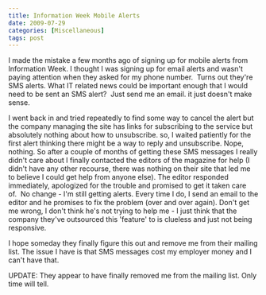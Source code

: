 ```yaml
---
title: Information Week Mobile Alerts
date: 2009-07-29
categories: [Miscellaneous]
tags: post
---
```


I made the mistake a few months ago of signing up for mobile alerts from Information Week. I thought I was signing up for email alerts and wasn't paying attention when they asked for my phone number.  Turns out they're SMS alerts. What IT related news could be important enough that I would need to be sent an SMS alert?  Just send me an email. it just doesn't make sense.

I went back in and tried repeatedly to find some way to cancel the alert but the company managing the site has links for subscribing to the service but absolutely nothing about how to unsubscribe. so, I waited patiently for the first alert thinking there might be a way to reply and unsubscribe. Nope, nothing. So after a couple of months of getting these SMS messages I really didn't care about I finally contacted the editors of the magazine for help (I didn't have any other recourse, there was nothing on their site that led me to believe I could get help from anyone else). The editor responded immediately, apologized for the trouble and promised to get it taken care of.  No change - I'm still getting alerts. Every time I do, I send an email to the editor and he promises to fix the problem (over and over again). Don't get me wrong, I don't think he's not trying to help me - I just think that the company they've outsourced this 'feature' to is clueless and just not being responsive.

I hope someday they finally figure this out and remove me from their mailing list. The issue I have is that SMS messages cost my employer money and I can't have that.

UPDATE: They appear to have finally removed me from the mailing list. Only time will tell.